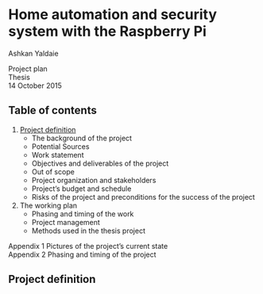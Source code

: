 # Home automation and security system with the Raspberry Pi

Ashkan Yaldaie

Project plan  
Thesis  
14 October 2015

## Table of contents
1.  [Project definition](#project-definition)
    - The background of the project
    - Potential Sources
    - Work statement
    - Objectives and deliverables of the project
    - Out of scope
    - Project organization and stakeholders
    - Project’s budget and schedule
    - Risks of the project and preconditions for the success of the project
2. The working plan
    - Phasing and timing of the work
    - Project management
    - Methods used in the thesis project

Appendix 1 Pictures of the project’s current state  
Appendix 2 Phasing and timing of the project
    
## Project definition
